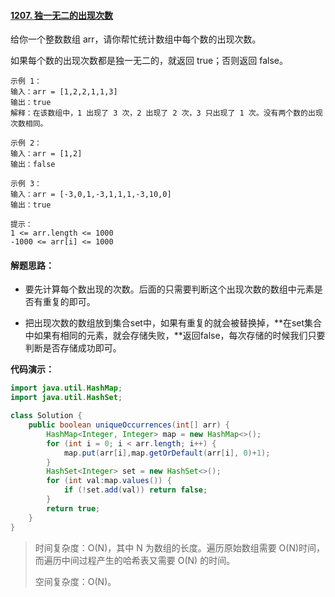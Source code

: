 #### [1207. 独一无二的出现次数](https://leetcode-cn.com/problems/unique-number-of-occurrences/)

给你一个整数数组 arr，请你帮忙统计数组中每个数的出现次数。

如果每个数的出现次数都是独一无二的，就返回 true；否则返回 false。

```
示例 1：
输入：arr = [1,2,2,1,1,3]
输出：true
解释：在该数组中，1 出现了 3 次，2 出现了 2 次，3 只出现了 1 次。没有两个数的出现次数相同。

示例 2：
输入：arr = [1,2]
输出：false

示例 3：
输入：arr = [-3,0,1,-3,1,1,1,-3,10,0]
输出：true

提示：
1 <= arr.length <= 1000
-1000 <= arr[i] <= 1000
```



#### 解题思路：

- 要先计算每个数出现的次数。后面的只需要判断这个出现次数的数组中元素是否有重复的即可。

- 把出现次数的数组放到集合set中，如果有重复的就会被替换掉，**在set集合中如果有相同的元素，就会存储失败，**返回false，每次存储的时候我们只要判断是否存储成功即可。



**代码演示：**

```java
import java.util.HashMap;
import java.util.HashSet;

class Solution {
    public boolean uniqueOccurrences(int[] arr) {
        HashMap<Integer, Integer> map = new HashMap<>();
        for (int i = 0; i < arr.length; i++) {
            map.put(arr[i],map.getOrDefault(arr[i], 0)+1);
        }
        HashSet<Integer> set = new HashSet<>();
        for (int val:map.values()) {
            if (!set.add(val)) return false;
        }
        return true;
    }
}
```

> 时间复杂度：O(N)，其中 N 为数组的长度。遍历原始数组需要 O(N)时间，而遍历中间过程产生的哈希表又需要 O(N) 的时间。
>
> 空间复杂度：O(N)。

